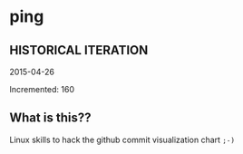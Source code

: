 # ping

## HISTORICAL ITERATION
2015-04-26

Incremented: 160

## What is this?? 
Linux skills to hack the github commit visualization chart `;-)`
